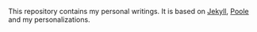 This repository contains my personal writings.
It is based on [Jekyll](http://jekyllrb.com),
[Poole](http://getpoole.com) and my personalizations.
